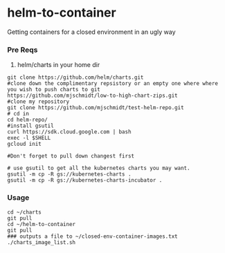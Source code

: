 # helm-to-container
Getting containers for a closed environment in an ugly way

### Pre Reqs
1. helm/charts in your home dir

```
git clone https://github.com/helm/charts.git
#clone down the complimentary repsistory or an empty one where where you wish to push charts to git
https://github.com/mjschmidt/low-to-high-chart-zips.git
#clone my repository
git clone https://github.com/mjschmidt/test-helm-repo.git
# cd in 
cd helm-repo/
#install gsutil
curl https://sdk.cloud.google.com | bash
exec -l $SHELL
gcloud init

#Don't forget to pull down changest first
 
# use gsutil to get all the kubernetes charts you may want.
gsutil -m cp -R gs://kubernetes-charts .
gsutil -m cp -R gs://kubernetes-charts-incubator .
```

### Usage
```
cd ~/charts
git pull
cd ~/helm-to-container
git pull
### outputs a file to ~/closed-env-container-images.txt
./charts_image_list.sh
```


